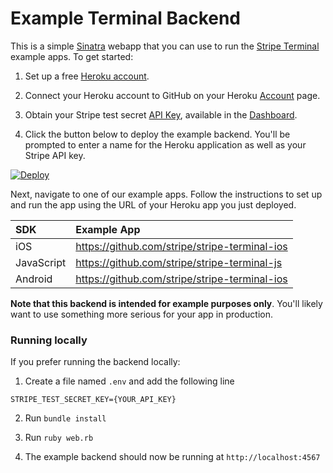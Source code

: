 # Example Terminal Backend

This is a simple [Sinatra](http://www.sinatrarb.com/) webapp that you can use to run the [Stripe Terminal](https://stripe.com/docs/terminal) example apps. To get started:

1. Set up a free [Heroku account](https://signup.heroku.com). 

2. Connect your Heroku account to GitHub on your Heroku [Account](https://dashboard.heroku.com/account/applications) page.

3. Obtain your Stripe test secret [API Key](https://stripe.com/docs/keys#api-keys), available in the [Dashboard](https://dashboard.stripe.com/account/apikeys).

4. Click the button below to deploy the example backend. You'll be prompted to enter a name for the Heroku application as well as your Stripe API key.

[![Deploy](https://www.herokucdn.com/deploy/button.png)](https://heroku.com/deploy)

Next, navigate to one of our example apps. Follow the instructions to set up and run the app using the URL of your Heroku app you just deployed.

| SDK | Example App |
|  :---  |  :---  |
| iOS | https://github.com/stripe/stripe-terminal-ios |
| JavaScript | https://github.com/stripe/stripe-terminal-js |
| Android | https://github.com/stripe/stripe-terminal-ios |

**Note that this backend is intended for example purposes only**. You'll likely want to use something more serious for your app in production.

### Running locally
If you prefer running the backend locally:

1. Create a file named `.env` and add the following line
```
STRIPE_TEST_SECRET_KEY={YOUR_API_KEY}
```
2. Run `bundle install`
3. Run `ruby web.rb`

4. The example backend should now be running at `http://localhost:4567`
